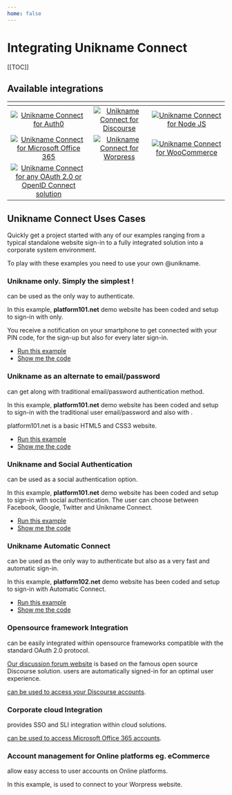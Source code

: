 ```yaml
---
home: false
---
```


# Integrating Unikname Connect

[[TOC]]

## Available integrations

| <!-- -->    | <!-- -->    | <!-- -->    |
|:-------------:|:-------------:|:-------------:|
| [![][auth0-logo]](apps/auth0/)       | [![][discourse-logo]](apps/discourse/)        | [![][nodejs-logo]](apps/nodejs/) |
| [![][office365-logo]](apps/office365/) | [![][wordpress-logo]](apps/wordpress/) | [![][woocommerce-logo]](apps/wordpress/) | 
| [![][oauth2.0-oidc-logo]](apps/oauth2.0-openidconnect/) | | |

[auth0-logo]: ./apps/auth0/auth0-logo.png "Unikname Connect for Auth0"
[discourse-logo]: ./apps/discourse/discourse-logo.png "Unikname Connect for Discourse"
[nodejs-logo]: ./apps/nodejs/nodejs-logo.png "Unikname Connect for Node JS"
[office365-logo]: ./apps/office365/office365-logo.png "Unikname Connect for Microsoft Office 365"
[wordpress-logo]: ./apps/wordpress/wordpress-logo.png "Unikname Connect for Worpress"
[woocommerce-logo]: ./apps/wordpress/woocommerce-logo.png "Unikname Connect for WooCommerce"
[oauth2.0-oidc-logo]: ./apps/oauth2.0-openidconnect/oauth2.0-openidconnect-logo.png "Unikname Connect for any OAuth 2.0 or OpenID Connect solution"

## Unikname Connect Uses Cases

Quickly get a project started with any of our examples ranging from a typical standalone website sign-in to a fully integrated solution into a corporate system environment.

To play with these examples you need to use your own @unikname.

### Unikname only. Simply the simplest !

<Uniknameconnect/> can be used as the only way to authenticate.

In this example, **platform101.net** demo website has been coded and setup to sign-in with <unikname/> only.

You receive a notification on your smartphone to get connected with your PIN code, for the sign-up but also for every later sign-in.

- [Run this example](https://www.platform101.net/)
- [Show me the code](https://github.com/unik-name/platform10x.net/blob/35498f0b9bea3f62426f6c2a4346629df4f8c27b/server.js)

### Unikname as an alternate to email/password

<uniknameconnect/> can get along with traditional email/password authentication method.

In this example, **platform101.net** demo website has been coded and setup to sign-in with the traditional user email/password and also with <uniknameconnect/>.

platform101.net is a basic HTML5 and CSS3 website.

- [Run this example](https://www.platform101.net/)
- [Show me the code](https://github.com/unik-name/platform10x.net/blob/35498f0b9bea3f62426f6c2a4346629df4f8c27b/server.js)

### Unikname and Social Authentication

<uniknameconnect/> can be used as a social authentication option.

In this example, **platform101.net** demo website has been coded and setup to sign-in with social authentication. The user can choose between Facebook, Google, Twitter and Unikname Connect.

- [Run this example](https://www.platform101.net/)
- [Show me the code](https://github.com/unik-name/platform10x.net/blob/35498f0b9bea3f62426f6c2a4346629df4f8c27b/server.js)

### Unikname Automatic Connect

<uniknameconnect/> can be used as the only way to authenticate but also as a very fast and automatic sign-in.

In this example, **platform102.net** demo website has been coded and setup to sign-in with Automatic Connect.

- [Run this example](https://www.platform102.net/connectSocialAuthent)
- [Show me the code](https://github.com/unik-name/platform10x.net/blob/35498f0b9bea3f62426f6c2a4346629df4f8c27b/server.js)

### Opensource framework Integration

<uniknameconnect/> can be easily integrated within opensource frameworks compatible with the standard OAuth 2.0 protocol.

[Our discussion forum website](https://forum.unikname.com) is based on the famous open source Discourse solution. <unikname/> users are automatically signed-in for an optimal user experience.

[<uniknameconnect/> can be used to access your Discourse accounts](/integration/connect/apps/discourse).

### Corporate cloud Integration

<uniknameconnect/> provides SSO and SLI integration within cloud solutions.

[<uniknameconnect/> can be used to access Microsoft Office 365 accounts](/integration/connect/apps/office365).

### Account management for Online platforms eg. eCommerce

<uniknameconnect/> allow easy access to user accounts on Online platforms.

In this example, <uniknameconnect/> is used to connect to your Worpress website.

